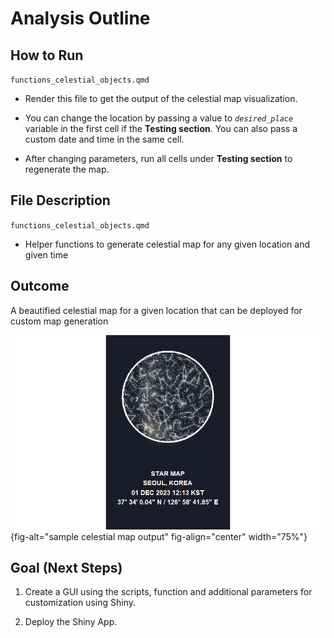 # Analysis Outline

## How to Run

`functions_celestial_objects.qmd`

-   Render this file to get the output of the celestial map visualization.

-   You can change the location by passing a value to *`desired_place`* variable in the first cell if the **Testing section**. You can also pass a custom date and time in the same cell.

-   After changing parameters, run all cells under **Testing section** to regenerate the map.

## File Description

`functions_celestial_objects.qmd`

-   Helper functions to generate celestial map for any given location and given time

## Outcome

A beautified celestial map for a given location that can be deployed for custom map generation

![](imgs/sample_celestial_map_output.png){fig-alt="sample celestial map output" fig-align="center" width="75%"}

## Goal (Next Steps)

1.  Create a GUI using the scripts, function and additional parameters for customization using Shiny.

2.  Deploy the Shiny App.
